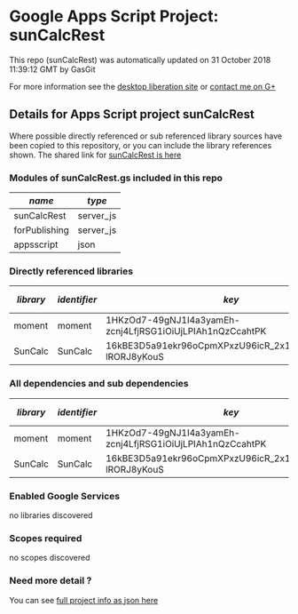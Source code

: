 # Google Apps Script Project: sunCalcRest
This repo (sunCalcRest) was automatically updated on 31 October 2018 11:39:12 GMT by GasGit

For more information see the [desktop liberation site](http://ramblings.mcpher.com/Home/excelquirks/drivesdk/gettinggithubready "desktop liberation") or [contact me on G+](https://plus.google.com/+BruceMcpherson "Bruce McPherson - GDE")
## Details for Apps Script project sunCalcRest
Where possible directly referenced or sub referenced library sources have been copied to this repository, or you can include the library references shown. 
The shared link for [sunCalcRest is here](https://script.google.com/d/1Pgj_aYkiculJXUvN_rrFTdY5DfK7vnWEWJXscyAzrmgz-_jw40Lo1qLZ/edit?usp=sharing "open in the GAS IDE")

### Modules of sunCalcRest.gs included in this repo
*name*|*type*
--- | --- 
sunCalcRest| server_js
forPublishing| server_js
appsscript| json
### Directly referenced libraries
*library*|*identifier*|*key*|*version*|*dev mode*|*source*|
--- | --- | --- | --- | --- | --- 
moment| moment|1HKzOd7-49gNJ1I4a3yamEh-zcnj4LfjRSG1iOiUjLPIAh1nQzCcahtPK|1|no|[here](libraries/moment "library source")
SunCalc| SunCalc|16kBE3D5a91ekr96oCpmXPxzU96icR_2x1RzjD30OUF3d-lRORJ8yKouS|1|no|[here](libraries/SunCalc "library source")
### All dependencies and sub dependencies
*library*|*identifier*|*key*|*version*|*dev mode*|*source*|
--- | --- | --- | --- | --- | --- 
moment| moment|1HKzOd7-49gNJ1I4a3yamEh-zcnj4LfjRSG1iOiUjLPIAh1nQzCcahtPK|1|no|[here](libraries/moment "library source")
SunCalc| SunCalc|16kBE3D5a91ekr96oCpmXPxzU96icR_2x1RzjD30OUF3d-lRORJ8yKouS|1|no|[here](libraries/SunCalc "library source")
### Enabled Google Services
no libraries discovered
### Scopes required
no scopes discovered
### Need more detail ?
You can see [full project info as json here](info.json)
